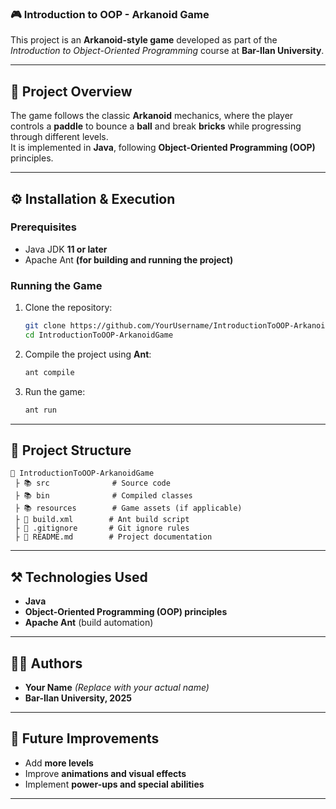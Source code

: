 ### 🎮 **Introduction to OOP - Arkanoid Game**  
This project is an **Arkanoid-style game** developed as part of the *Introduction to Object-Oriented Programming* course at **Bar-Ilan University**.

---

## 📌 **Project Overview**  
The game follows the classic **Arkanoid** mechanics, where the player controls a **paddle** to bounce a **ball** and break **bricks** while progressing through different levels.  
It is implemented in **Java**, following **Object-Oriented Programming (OOP)** principles.

---

## ⚙️ **Installation & Execution**  
### **Prerequisites**  
- Java JDK **11 or later**  
- Apache Ant **(for building and running the project)**

### **Running the Game**  
1. Clone the repository:  
   ```sh
   git clone https://github.com/YourUsername/IntroductionToOOP-ArkanoidGame.git
   cd IntroductionToOOP-ArkanoidGame
   ```
2. Compile the project using **Ant**:  
   ```sh
   ant compile
   ```
3. Run the game:  
   ```sh
   ant run
   ```

---

## 📁 **Project Structure**  
```
📛 IntroductionToOOP-ArkanoidGame
 ├ 📚 src              # Source code
 ├ 📚 bin              # Compiled classes
 ├ 📚 resources        # Game assets (if applicable)
 ├ 📄 build.xml        # Ant build script
 ├ 📄 .gitignore       # Git ignore rules
 ├ 📄 README.md        # Project documentation
```

---

## ⚒️ **Technologies Used**  
- **Java**  
- **Object-Oriented Programming (OOP) principles**  
- **Apache Ant** (build automation)

---

## 👨‍💻 **Authors**  
- **Your Name** *(Replace with your actual name)*  
- **Bar-Ilan University, 2025**  

---

## 🎯 **Future Improvements**  
- Add **more levels**  
- Improve **animations and visual effects**  
- Implement **power-ups and special abilities**  

---

